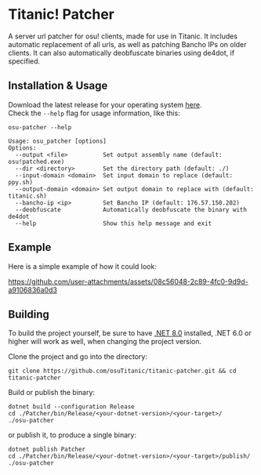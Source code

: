 # Titanic! Patcher

A server url patcher for osu! clients, made for use in Titanic. It includes automatic replacement of all urls, as well as patching Bancho IPs on older clients. It can also automatically deobfuscate binaries using de4dot, if specified.

## Installation & Usage

Download the latest release for your operating system [here](https://github.com/osuTitanic/titanic-patcher/releases/).  
Check the `--help` flag for usage information, like this:

```shell
osu-patcher --help
```

```shell
Usage: osu_patcher [options]
Options:
  --output <file>          Set output assembly name (default: osu!patched.exe)
  --dir <directory>        Set the directory path (default: ./)
  --input-domain <domain>  Set input domain to replace (default: ppy.sh)
  --output-domain <domain> Set output domain to replace with (default: titanic.sh)
  --bancho-ip <ip>         Set Bancho IP (default: 176.57.150.202)
  --deobfuscate            Automatically deobfuscate the binary with de4dot
  --help                   Show this help message and exit
```

## Example

Here is a simple example of how it could look:

https://github.com/user-attachments/assets/08c56048-2c89-4fc0-9d9d-a9106836a0d3

## Building

To build the project yourself, be sure to have [.NET 8.0](https://dotnet.microsoft.com/en-us/download/dotnet/8.0) installed, .NET 6.0 or higher will work as well, when changing the project version.

Clone the project and go into the directory:

```shell
git clone https://github.com/osuTitanic/titanic-patcher.git && cd titanic-patcher
```

Build or publish the binary:

```shell
dotnet build --configuration Release
cd ./Patcher/bin/Release/<your-dotnet-version>/<your-target>/
./osu-patcher
```

or publish it, to produce a single binary:

```shell
dotnet publish Patcher
cd ./Patcher/bin/Release/<your-dotnet-version>/<your-target>/publish/
./osu-patcher
```
